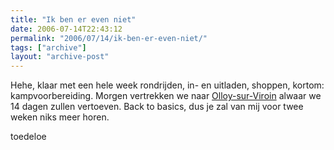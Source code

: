 ```yaml
---
title: "Ik ben er even niet"
date: 2006-07-14T22:43:12
permalink: "2006/07/14/ik-ben-er-even-niet/"
tags: ["archive"]
layout: "archive-post"
---
```

Hehe, klaar met een hele week rondrijden, in- en uitladen, shoppen, kortom: kampvoorbereiding. Morgen vertrekken we naar [Olloy-sur-Viroin](http://maps.google.com/maps?f=q&hl=en&q=belgium&ie=UTF8&om=1&ll=50.075651,4.598465&spn=0.116558,0.32753 "http://maps.google.com/maps?f=q&hl=en&q=belgium&ie=UTF8&om=1&ll=50.075651,4.598465&spn=0.116558,0.32753") alwaar we 14 dagen zullen vertoeven. Back to basics, dus je zal van mij voor twee weken niks meer horen.

toedeloe
